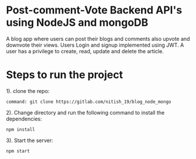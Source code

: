 # Post-comment-Vote Backend API's using NodeJS and mongoDB

A blog app where users can post their blogs and comments also upvote and downvote
their views. Users Login and signup implemented using JWT.
A user has a privilege to create, read, update and delete the article.

# Steps to run the project

1). clone the repo:

    command: git clone https://gitlab.com/nitish_19/blog_node_mongo

2). Change directory and run the following command to install the dependencies:

    npm install

3). Start the server:

    npm start
